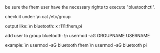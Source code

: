 be sure the fhem user have the necessary rights to execute "bluetoothctl".

check it under: 
\n cat /etc/group

output like: 
\n bluetooth: x :111:fhem,pi

add user to group bluetooth:
\n usermod -aG GROUPNAME USERNAME

example:
\n usermod -aG bluetooth fhem
\n usermod -aG bluetooth pi
